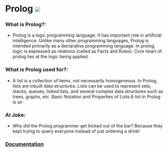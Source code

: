 # Prolog ![](https://www.tiobe.com/wp-content/themes/tiobe/tiobe-index/images/Prolog.png)
### What is Prolog?:
- Prolog is a logic programming language. It has important role in artificial intelligence. Unlike many other programming languages, Prolog is intended primarily as a declarative programming language. In prolog, logic is expressed as relations (called as Facts and Rules). Core heart of prolog lies at the logic being applied.

### What is Prolog used for?:
- A list is a collection of items, not necessarily homogeneous. In Prolog, lists are inbuilt data structures. Lists can be used to represent sets, stacks, queues, linked lists, and several complex data structures such as trees, graphs, etc. Basic Notation and Properties of Lists:A list in Prolog is an

### AI Joke:
- Why did the Prolog programmer get kicked out of the bar?  Because they kept trying to query everyone instead of just ordering a drink!

### [Documentation](https://www.swi-prolog.org/pldoc/index.html)